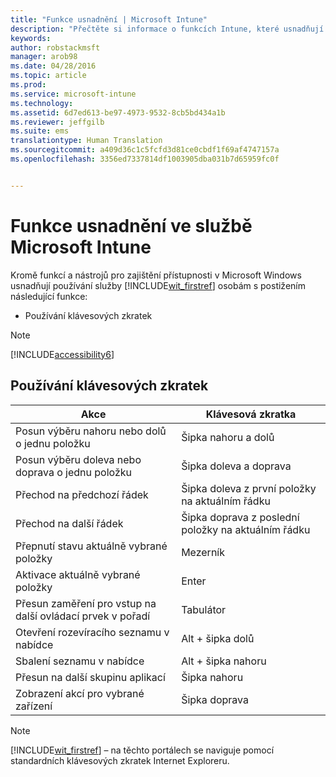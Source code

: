 ```yaml
---
title: "Funkce usnadnění | Microsoft Intune"
description: "Přečtěte si informace o funkcích Intune, které usnadňují používání osobám s postižením."
keywords: 
author: robstackmsft
manager: arob98
ms.date: 04/28/2016
ms.topic: article
ms.prod: 
ms.service: microsoft-intune
ms.technology: 
ms.assetid: 6d7ed613-be97-4973-9532-8cb5bd434a1b
ms.reviewer: jeffgilb
ms.suite: ems
translationtype: Human Translation
ms.sourcegitcommit: a409d36c1c5fcfd3d81ce0cbdf1f69af4747157a
ms.openlocfilehash: 3356ed7337814df1003905dba031b7d65959fc0f


---
```


# Funkce usnadnění ve službě Microsoft Intune
Kromě funkcí a nástrojů pro zajištění přístupnosti v Microsoft Windows usnadňují používání služby [!INCLUDE[wit_firstref](./includes/wit_firstref_md.md)] osobám s postižením následující funkce:

-   Používání klávesových zkratek

> [!NOTE]
> [!INCLUDE[accessibility6](./includes/accessibility6_md.md)]

## Používání klávesových zkratek

|Akce|Klávesová zkratka|
|--------------|------------------------------|
|Posun výběru nahoru nebo dolů o jednu položku|Šipka nahoru a dolů|
|Posun výběru doleva nebo doprava o jednu položku|Šipka doleva a doprava|
|Přechod na předchozí řádek|Šipka doleva z první položky na aktuálním řádku|
|Přechod na další řádek|Šipka doprava z poslední položky na aktuálním řádku|
|Přepnutí stavu aktuálně vybrané položky|Mezerník|
|Aktivace aktuálně vybrané položky|Enter|
|Přesun zaměření pro vstup na další ovládací prvek v pořadí|Tabulátor|
|Otevření rozevíracího seznamu v nabídce|Alt + šipka dolů|
|Sbalení seznamu v nabídce|Alt + šipka nahoru|
|Přesun na další skupinu aplikací|Šipka nahoru|
|Zobrazení akcí pro vybrané zařízení|Šipka doprava|
> [!NOTE]
> [!INCLUDE[wit_firstref](./includes/wit_firstref_md.md)] – na těchto portálech se naviguje pomocí standardních klávesových zkratek Internet Exploreru.




<!--HONumber=Jul16_HO3-->


